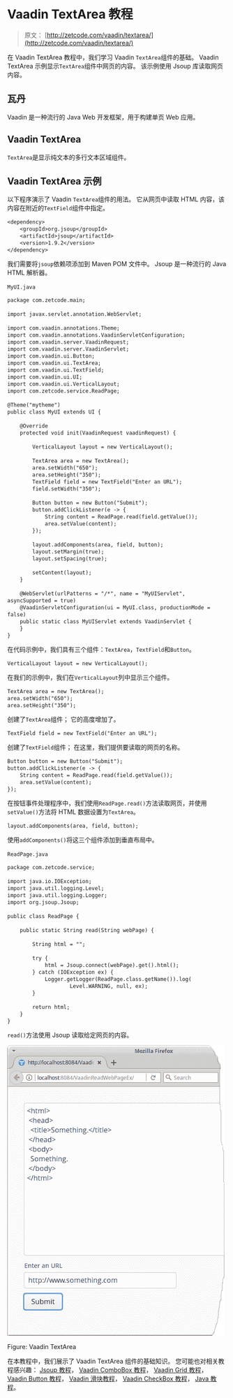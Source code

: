 # Vaadin TextArea 教程

> 原文： [http://zetcode.com/vaadin/textarea/](http://zetcode.com/vaadin/textarea/)

在 Vaadin TextArea 教程中，我们学习 Vaadin `TextArea`组件的基础。 Vaadin TextArea 示例显示`TextArea`组件中网页的内容。 该示例使用 Jsoup 库读取网页内容。

## 瓦丹

Vaadin 是一种流行的 Java Web 开发框架，用于构建单页 Web 应用。

## Vaadin TextArea

`TextArea`是显示纯文本的多行文本区域组件。

## Vaadin TextArea 示例

以下程序演示了 Vaadin `TextArea`组件的用法。 它从网页中读取 HTML 内容，该内容在附近的`TextField`组件中指定。

```
<dependency>
    <groupId>org.jsoup</groupId>
    <artifactId>jsoup</artifactId>
    <version>1.9.2</version>
</dependency>

```

我们需要将`jsoup`依赖项添加到 Maven POM 文件中。 Jsoup 是一种流行的 Java HTML 解析器。

`MyUI.java`

```
package com.zetcode.main;

import javax.servlet.annotation.WebServlet;

import com.vaadin.annotations.Theme;
import com.vaadin.annotations.VaadinServletConfiguration;
import com.vaadin.server.VaadinRequest;
import com.vaadin.server.VaadinServlet;
import com.vaadin.ui.Button;
import com.vaadin.ui.TextArea;
import com.vaadin.ui.TextField;
import com.vaadin.ui.UI;
import com.vaadin.ui.VerticalLayout;
import com.zetcode.service.ReadPage;

@Theme("mytheme")
public class MyUI extends UI {

    @Override
    protected void init(VaadinRequest vaadinRequest) {

        VerticalLayout layout = new VerticalLayout();

        TextArea area = new TextArea();
        area.setWidth("650");
        area.setHeight("350");
        TextField field = new TextField("Enter an URL");
        field.setWidth("350");

        Button button = new Button("Submit");
        button.addClickListener(e -> {
            String content = ReadPage.read(field.getValue());
            area.setValue(content);
        });

        layout.addComponents(area, field, button);
        layout.setMargin(true);
        layout.setSpacing(true);

        setContent(layout);
    }

    @WebServlet(urlPatterns = "/*", name = "MyUIServlet", asyncSupported = true)
    @VaadinServletConfiguration(ui = MyUI.class, productionMode = false)
    public static class MyUIServlet extends VaadinServlet {
    }
}

```

在代码示例中，我们具有三个组件：`TextArea`，`TextField`和`Button`。

```
VerticalLayout layout = new VerticalLayout();

```

在我们的示例中，我们在`VerticalLayout`列中显示三个组件。

```
TextArea area = new TextArea();
area.setWidth("650");
area.setHeight("350");

```

创建了`TextArea`组件； 它的高度增加了。

```
TextField field = new TextField("Enter an URL");

```

创建了`TextField`组件； 在这里，我们提供要读取的网页的名称。

```
Button button = new Button("Submit");
button.addClickListener(e -> {
    String content = ReadPage.read(field.getValue());
    area.setValue(content);
});

```

在按钮事件处理程序中，我们使用`ReadPage.read()`方法读取网页，并使用`setValue()`方法将 HTML 数据设置为`TextArea`。

```
layout.addComponents(area, field, button);

```

使用`addComponents()`将这三个组件添加到垂直布局中。

`ReadPage.java`

```
package com.zetcode.service;

import java.io.IOException;
import java.util.logging.Level;
import java.util.logging.Logger;
import org.jsoup.Jsoup;

public class ReadPage {

    public static String read(String webPage) {

        String html = "";

        try {
            html = Jsoup.connect(webPage).get().html();
        } catch (IOException ex) {
            Logger.getLogger(ReadPage.class.getName()).log(
                    Level.WARNING, null, ex);
        }

        return html;
    }
}

```

`read()`方法使用 Jsoup 读取给定网页的内容。

![Vaadin TextArea](img/e1aa1e588f4c4846c7630073a27dcb22.jpg)

Figure: Vaadin TextArea

在本教程中，我们展示了 Vaadin TextArea 组件的基础知识。 您可能也对相关教程感兴趣： [Jsoup 教程](/java/jsoup/)， [Vaadin ComboBox 教程](/vaadin/combobox/)， [Vaadin Grid 教程](/vaadin/grid/)， [Vaadin Button 教程](/vaadin/button/)， [Vaadin 滑块教程](/vaadin/slider/)， [Vaadin CheckBox 教程](/vaadin/checkbox/)， [Java 教程](/lang/java/)。